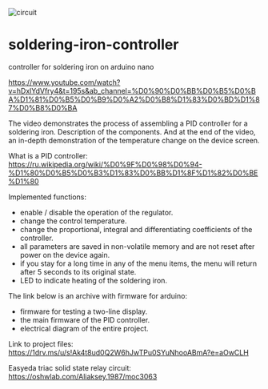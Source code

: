 ![circuit](https://user-images.githubusercontent.com/53950388/132259680-e6848379-1e6c-4fa6-a554-8de42274198d.jpg)
# soldering-iron-controller
controller for soldering iron on arduino nano

https://www.youtube.com/watch?v=hDxlYdVfry4&t=195s&ab_channel=%D0%90%D0%BB%D0%B5%D0%BA%D1%81%D0%B5%D0%B9%D0%A2%D0%B8%D1%83%D0%BD%D1%87%D0%B8%D0%BA

The video demonstrates the process of assembling a PID controller for a soldering iron.
Description of the components. And at the end of the video, an in-depth demonstration of the temperature change on the device screen.

What is a PID controller: https://ru.wikipedia.org/wiki/%D0%9F%D0%98%D0%94-%D1%80%D0%B5%D0%B3%D1%83%D0%BB%D1%8F%D1%82%D0%BE%D1%80

Implemented functions:
  - enable / disable the operation of the regulator.
  - change the control temperature.
  - change the proportional, integral and differentiating coefficients of the controller.
  - all parameters are saved in non-volatile memory and are not reset after
power on the device again.
  - if you stay for a long time in any of the menu items, the menu will return after 5 seconds to its original state.
  - LED to indicate heating of the soldering iron.
 
The link below is an archive with firmware for arduino:
  - firmware for testing a two-line display.
  - the main firmware of the PID controller.
  - electrical diagram of the entire project.
 
Link to project files:
https://1drv.ms/u/s!Ak4t8ud0Q2W6hJwTPu0SYuNhooABmA?e=aOwCLH

Easyeda triac solid state relay circuit:
https://oshwlab.com/Aliaksey.1987/moc3063
